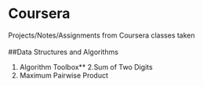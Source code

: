 # Coursera
Projects/Notes/Assignments from Coursera classes taken<br/>
<br/>
##Data Structures and Algorithms<br/>
1. Algorithm Toolbox** 
2.Sum of Two Digits
3. Maximum Pairwise Product
